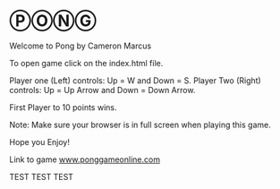 # ⓅⓄⓃⒼ


Welcome to Pong by Cameron Marcus

To open game click on the index.html file.

Player one (Left) controls: Up = W and Down = S.
Player Two (Right) controls: Up = Up Arrow and Down = Down Arrow.

First Player to 10 points wins.

Note: Make sure your browser is in full screen when playing this game.

Hope you Enjoy!

Link to game www.ponggameonline.com

TEST TEST TEST
